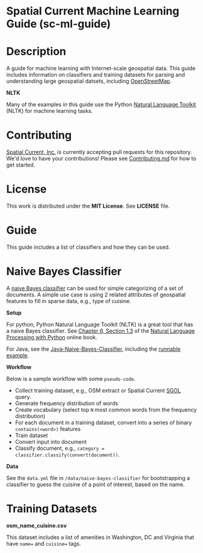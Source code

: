 # Spatial Current Machine Learning Guide (sc-ml-guide)

# Description

A guide for machine learning with Internet-scale geospatial data.  This guide includes information on classifiers and training datasets for parsing and understanding large geospatial datsets, including [OpenStreetMap](https://www.openstreetmap.org).

**NLTK**

Many of the examples in this guide use the Python [Natural Language Toolkit](http://www.nltk.org/) (NLTK) for machine learning tasks.

# Contributing

[Spatial Current, Inc.](https://spatialcurrent.io) is currently accepting pull requests for this repository.  We'd love to have your contributions!  Please see [Contributing.md](https://github.com/spatialcurrent/osm-ml-guide/blob/master/CONTRIBUTING.md) for how to get started.

# License

This work is distributed under the **MIT License**.  See **LICENSE** file.

# Guide

This guide includes a list of classifiers and how they can be used.

# Naive Bayes Classifier

A [naive Bayes classifier](https://en.wikipedia.org/wiki/Naive_Bayes_classifier) can be used for simple categorizing of a set of documents.  A simple use case is using 2 related attributes of geospatial features to fill in sparse data, e.g., type of cuisine.

**Setup**

For python, Python Natural Language Toolkit (NLTK) is a great tool that has a naive Bayes classifier.  See [Chapter 6, Section 1.3](http://www.nltk.org/book/ch06.html) of the [Natural Language Processing with Python](http://www.nltk.org/book/) online book.

For Java, see the [Java-Naive-Bayes-Classifier](https://github.com/ptnplanet/Java-Naive-Bayes-Classifier), including the [runnable example](https://github.com/ptnplanet/Java-Naive-Bayes-Classifier/blob/master/example/RunnableExample.java).

**Workflow**

Below is a sample workflow with some `pseudo-code`.

- Collect training dataset, e.g., OSM extract or Spatial Current [SGOL](https://github.com/spatialcurrent/sgol) query.
- Generate frequency distribution of words
- Create vocabulary (select top `N` most common words from the frequency distribution)
- For each document in a training dataset, convert into a series of binary `contains(<word>)` features
- Train dataset
- Convert input into document
- Classify document, e.g., `category = classifier.classify(convert(document))`.

**Data**

See the `data.yml` file in `/data/naive-bayes-classifier` for bootstrapping a classifier to guess the cuisine of a point of interest, based on the name.

# Training Datasets

**osm_name_cuisine.csv**

This dataset includes a list of amenities in Washington, DC and Virginia that have `name=` and `cuisine=` tags.
